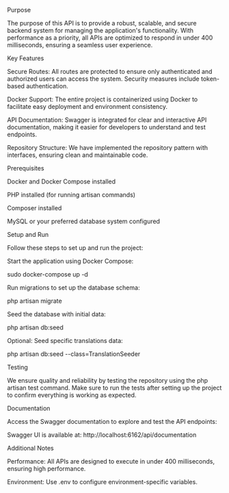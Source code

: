 Purpose

The purpose of this API is to provide a robust, scalable, and secure backend system for managing the application's functionality. With performance as a priority, all APIs are optimized to respond in under 400 milliseconds, ensuring a seamless user experience.

Key Features

Secure Routes: All routes are protected to ensure only authenticated and authorized users can access the system. Security measures include token-based authentication.

Docker Support: The entire project is containerized using Docker to facilitate easy deployment and environment consistency.

API Documentation: Swagger is integrated for clear and interactive API documentation, making it easier for developers to understand and test endpoints.

Repository Structure: We have implemented the repository pattern with interfaces, ensuring clean and maintainable code.

Prerequisites

Docker and Docker Compose installed

PHP installed (for running artisan commands)

Composer installed

MySQL or your preferred database system configured

Setup and Run

Follow these steps to set up and run the project:

Start the application using Docker Compose:

sudo docker-compose up -d

Run migrations to set up the database schema:

php artisan migrate

Seed the database with initial data:

php artisan db:seed

Optional: Seed specific translations data:

php artisan db:seed --class=TranslationSeeder

Testing

We ensure quality and reliability by testing the repository using the php artisan test command. Make sure to run the tests after setting up the project to confirm everything is working as expected.

Documentation

Access the Swagger documentation to explore and test the API endpoints:

Swagger UI is available at: http://localhost:6162/api/documentation

Additional Notes

Performance: All APIs are designed to execute in under 400 milliseconds, ensuring high performance.

Environment: Use .env to configure environment-specific variables.
